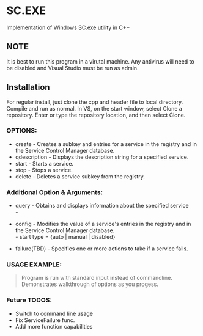 # SC.EXE
Implementation of Windows SC.exe utility in C++


## NOTE 
It is best to run this program in a virutal machine. Any antivirus will need to be disabled and
Visual Studio must be run as admin.


## Installation
For regular install, just clone the cpp and header file to local directory. Compile and run as normal.
In VS, on the start window, select Clone a repository. Enter or type the repository location, and then select Clone.


### OPTIONS: 
* create       - Creates a subkey and entries for a service in the registry and in the Service Control Manager database. <br />
* qdescription - Displays the description string for a specified service. <br />
* start        - Starts a service. <br />
* stop         - Stops a service. <br />
* delete       - Deletes a service subkey from the registry. <br />

### Additional Option & Arguments:
* query        - Obtains and displays information about the specified service <br />
                    -

* config       - Modifies the value of a service's entries in the registry and in the Service Control Manager database. <br />
                    - start type = {auto | manual | disabled} <br />

* failure(TBD) - Specifies one or more actions to take if a service fails. <br />



### USAGE EXAMPLE: 

>Program is run with standard input instead of commandline. Demonstrates walkthrough of options as you progess.


### Future TODOS:
- Switch to command line usage
- Fix ServiceFailure func.
- Add more function capabilities
